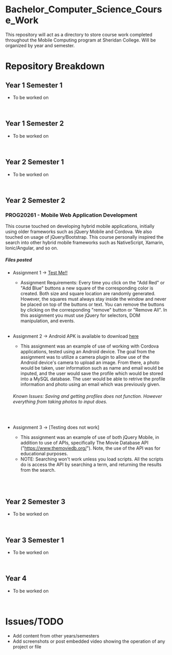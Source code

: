 # Bachelor_Computer_Science_Course_Work
This repository will act as a directory to store course work completed throughout the Mobile Computing program at Sheridan College. Will be organized by year and semester. 


# Repository Breakdown

## Year 1 Semester 1
* To be worked on
<br/>

## Year 1 Semester 2
* To be worked on
<br/>

## Year 2 Semester 1
* To be worked on
<br/>

## Year 2 Semester 2

### PROG20261 - Mobile Web Application Development
This course touched on developing hybrid mobile applications, initially using older frameworks such as jQuery Mobile and Cordova. We also touched on usage of jQuery/Bootstrap. This course personally inspired the search into other hybrid mobile frameworks such as NativeScript, Xamarin, Ionic/Angular, and so on. 

##### Files posted
* Assignment 1 -> [Test Me!!](
https://htmlpreview.github.io/?https://github.com/KCorado/Bachelor_Computer_Science_Course_Work/blob/master/Year_2_Sem_2/PROG20261/Assignments/A1/index.html)


  - Assignment Requirements: Every time you click on the "Add Red" or "Add Blue" buttons a new square of the corresponding color is created. Both size and square location are randomly generated. However, the squares must always stay inside the window and never be placed on top of the buttons or text. You can remove the buttons by clicking on the corresponding "remove" button or "Remove All". In this assignment you must use jQuery for selectors, DOM manipulation, and events. 
  <br/>
* Assignment 2 -> Android APK is available to download [here](https://github.com/KCorado/Bachelor_Computer_Science_Course_Work/blob/master/Year_2_Sem_2/PROG20261/Assignments/A2/APK)
  - This assignment was an example of use of working with Cordova applications, tested using an Android device. The goal from the assignment was to utilize a camera plugin to allow use of the Android device's camera to upload an image. From there, a photo would be taken, user information such as name and email would be inputed, and the user would save the profile which would be stored into a MySQL database. The user would be able to retrive the profile information and photo using an email which was previously given.
  
  ###### Known Issues: Saving and getting profiles does not function. However everything from taking photos to input does.
 
  <br/>
* Assignment 3 -> [Testing does not work]
  - This assignment was an example of use of both jQuery Mobile, in addition to use of APIs, specifically The Movie Database API ("https://www.themoviedb.org/"). Note, the use of the API was for educational purposes. 
  - NOTE: Searching won't work unless you load scripts. All the scripts do is access the API by searching a term, and returning the results from the search. 
  <br/>

<br/>

## Year 2 Semester 3
* To be worked on
<br/>




## Year 3 Semester 1
* To be worked on
<br/>


## Year 4
* To be worked on
<br/>

# Issues/TODO
* Add content from other years/semesters
* Add screenshots or post embedded video showing the operation of any project or file
